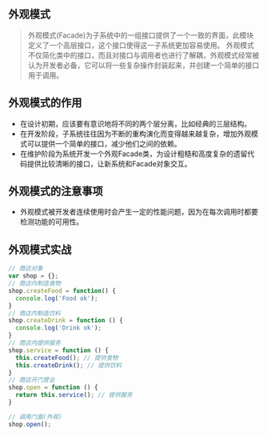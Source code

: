 ## 外观模式

> 外观模式(Facade)为子系统中的一组接口提供了一个一致的界面，此模块定义了一个高层接口，这个接口使得这一子系统更加容易使用。 外观模式不仅简化类中的接口，而且对接口与调用者也进行了解耦，外观模式经常被认为开发者必备，它可以将一些复杂操作封装起来，并创建一个简单的接口用于调用。

## 外观模式的作用

- 在设计初期，应该要有意识地将不同的两个层分离，比如经典的三层结构。
- 在开发阶段，子系统往往因为不断的重构演化而变得越来越复杂，增加外观模式可以提供一个简单的接口，减少他们之间的依赖。
- 在维护阶段为系统开发一个外观Facade类，为设计粗糙和高度复杂的遗留代码提供比较清晰的接口，让新系统和Facade对象交互。

## 外观模式的注意事项

- 外观模式被开发者连续使用时会产生一定的性能问题，因为在每次调用时都要检测功能的可用性。

## 外观模式实战

```javascript
// 商店对象
var shop = {};
// 商店内制造食物
shop.createFood = function() {
  console.log('Food ok');
}
// 商店内制造饮料
shop.createDrink = function () {
  console.log('Drink ok');
}
// 商店内提供服务
shop.service = function () {
  this.createFood(); // 提供食物
  this.createDrink(); // 提供饮料
}
// 商店开门营业
shop.open = function () {
  return this.service(); // 提供服务
}

// 调用门面(外观)
shop.open();

```